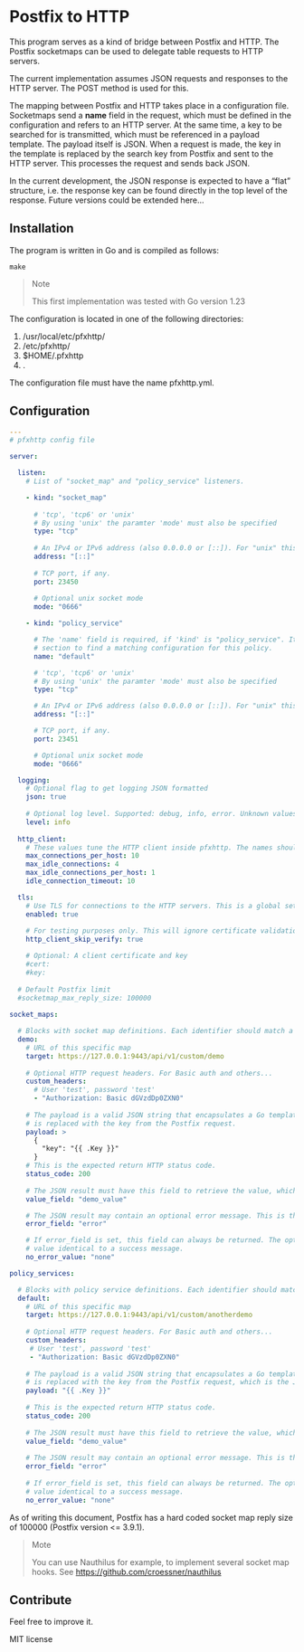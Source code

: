 # Postfix to HTTP

This program serves as a kind of bridge between Postfix and HTTP. The Postfix socketmaps can be used to delegate table requests to HTTP servers.

The current implementation assumes JSON requests and responses to the HTTP server. The POST method is used for this.

The mapping between Postfix and HTTP takes place in a configuration file. Socketmaps send a **name** field in the request, which must be defined in the configuration
 and refers to an HTTP server. At the same time, a key to be searched for is transmitted, which must be referenced in a payload template.
The payload itself is JSON. When a request is made, the key in the template is replaced by the search key from Postfix and sent to the HTTP server. This
processes the request and sends back JSON.

In the current development, the JSON response is expected to have a “flat” structure, i.e. the response key can be found directly in the top level of the response.
Future versions could be extended here...

## Installation

The program is written in Go and is compiled as follows:

```shell
make
```

> Note
> 
> This first implementation was tested with Go version 1.23

The configuration is located in one of the following directories:

1. /usr/local/etc/pfxhttp/
2. /etc/pfxhttp/
3. $HOME/.pfxhttp
4. .

The configuration file must have the name pfxhttp.yml.

## Configuration

```yml
---
# pfxhttp config file

server:

  listen:
    # List of "socket_map" and "policy_service" listeners.

    - kind: "socket_map"
      
      # 'tcp', 'tcp6' or 'unix'
      # By using 'unix' the paramter 'mode' must also be specified
      type: "tcp"
       
      # An IPv4 or IPv6 address (also 0.0.0.0 or [::]). For "unix" this is a path.
      address: "[::]"
       
      # TCP port, if any.
      port: 23450
       
      # Optional unix socket mode
      mode: "0666"

    - kind: "policy_service"

      # The 'name' field is required, if 'kind' is "policy_service". It is an indicator under the 'policy_services'
      # section to find a matching configuration for this policy.
      name: "default"

      # 'tcp', 'tcp6' or 'unix'
      # By using 'unix' the paramter 'mode' must also be specified
      type: "tcp"

      # An IPv4 or IPv6 address (also 0.0.0.0 or [::]). For "unix" this is a path.
      address: "[::]"

      # TCP port, if any.
      port: 23451

      # Optional unix socket mode
      mode: "0666"

  logging:
    # Optional flag to get logging JSON formatted
    json: true
    
    # Optional log level. Supported: debug, info, error. Unknown values result in info level.
    level: info
    
  http_client:
    # These values tune the HTTP client inside pfxhttp. The names should be self-explaining. If unsure leave them unconfigured.
    max_connections_per_host: 10
    max_idle_connections: 4
    max_idle_connections_per_host: 1
    idle_connection_timeout: 10

  tls:
    # Use TLS for connections to the HTTP servers. This is a global setting for all servers.
    enabled: true
    
    # For testing purposes only. This will ignore certificate validation.
    http_client_skip_verify: true

    # Optional: A client certificate and key
    #cert:
    #key:
  
  # Default Postfix limit  
  #socketmap_max_reply_size: 100000
  
socket_maps:

  # Blocks with socket map definitions. Each identifier should match a socketmap name.
  demo:
    # URL of this specific map
    target: https://127.0.0.1:9443/api/v1/custom/demo
    
    # Optional HTTP request headers. For Basic auth and others...
    custom_headers:
      # User 'test', password 'test'
      - "Authorization: Basic dGVzdDp0ZXN0"
    
    # The payload is a valid JSON string that encapsulates a Go template variable named .Key. This variable
    # is replaced with the key from the Postfix request.
    payload: >
      {
        "key": "{{ .Key }}"
      }
    # This is the expected return HTTP status code.
    status_code: 200
    
    # The JSON result must have this field to retrieve the value, which is then sent back to Postfix.
    value_field: "demo_value"

    # The JSON result may contain an optional error message. This is the name of the field in the response.
    error_field: "error"

    # If error_field is set, this field can always be returned. The optional no_error_value parameter then defines a 
    # value identical to a success message.
    no_error_value: "none"

policy_services:

  # Blocks with policy service definitions. Each identifier should match a policy service name from the 'listen' section.
  default:
    # URL of this specific map
    target: https://127.0.0.1:9443/api/v1/custom/anotherdemo
  
    # Optional HTTP request headers. For Basic auth and others...
    custom_headers:
     # User 'test', password 'test'
     - "Authorization: Basic dGVzdDp0ZXN0"
  
    # The payload is a valid JSON string that encapsulates a Go template variable named .Key. This variable
    # is replaced with the key from the Postfix request, which is the JSON-formatted string of the Postfix policy request.
    payload: "{{ .Key }}"
    
    # This is the expected return HTTP status code.
    status_code: 200
  
    # The JSON result must have this field to retrieve the value, which is then sent back to Postfix.
    value_field: "demo_value"
  
    # The JSON result may contain an optional error message. This is the name of the field in the response.
    error_field: "error"
  
    # If error_field is set, this field can always be returned. The optional no_error_value parameter then defines a 
    # value identical to a success message.
    no_error_value: "none"
 ```

As of writing this document, Postfix has a hard coded socket map reply size of 100000 (Postfix version <= 3.9.1).

> Mote
>
> You can use Nauthilus for example, to implement several socket map hooks. See https://github.com/croessner/nauthilus

## Contribute

Feel free to improve it.

MIT license